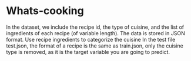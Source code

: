 # Whats-cooking
In the dataset, we include the recipe id, the type of cuisine, and the list of ingredients of each recipe (of variable length). The data is stored in JSON format. 
Use recipe ingredients to categorize the cuisine In the test file test.json, the format of a recipe is the same as train.json, only the cuisine type is removed, as it is the target variable you are going to predict.
